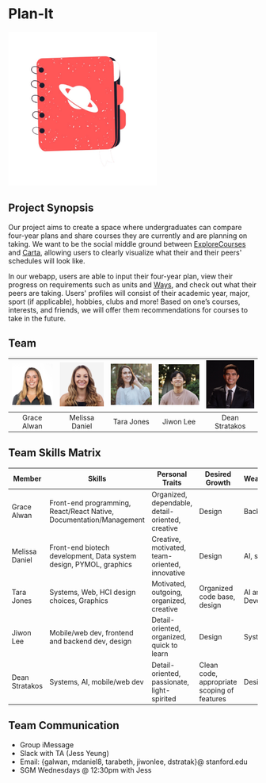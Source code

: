 # Plan-It
<img src=images/logo.jpeg width=300 />

## Project Synopsis
Our project aims to create a space where undergraduates can compare four-year plans and share courses they are currently and are planning on taking. We want to be the social middle ground between [ExploreCourses](https://explorecourses.stanford.edu) and [Carta](https://carta-beta.stanford.edu), allowing users to clearly visualize what their and their peers' schedules will look like. 

In our webapp, users are able to input their four-year plan, view their progress on requirements such as units and [Ways](https://ways.stanford.edu), and check out what their peers are taking. Users' profiles will consist of their academic year, major, sport (if applicable), hobbies, clubs and more! Based on one’s courses, interests, and friends, we will offer them recommendations for courses to take in the future.

## Team
| <img src=images/grace.JPG width=160/> | <img src=images/mel.jpeg width=160/> | <img src=images/tara.jpeg width=160/> | <img src=images/jiwon.jpeg width=160/> | <img src=images/dean.jpg width=160/> |
| :---: | :---: | :---: | :---: | :---: |
| Grace Alwan | Melissa Daniel | Tara Jones | Jiwon Lee | Dean Stratakos |

## Team Skills Matrix
| Member | Skills | Personal Traits | Desired Growth | Weaknesses |
| --- | --- | --- | --- | --- |
| Grace Alwan | Front-end programming, React/React Native, Documentation/Management | Organized, dependable, detail-oriented, creative | Design | Backend |
| Melissa Daniel | Front-end biotech development, Data system design, PYMOL, graphics | Creative, motivated, team-oriented, innovative | Design | AI, systems |
| Tara Jones | Systems, Web, HCI design choices, Graphics | Motivated, outgoing, organized, creative | Organized code base, design | AI and App Development |
| Jiwon Lee | Mobile/web dev, frontend and backend dev, design | Detail-oriented, organized, quick to learn | Design | Systems, AI |
| Dean Stratakos | Systems, AI, mobile/web dev | Detail-oriented, passionate, light-spirited | Clean code, appropriate scoping of features | Design |

## Team Communication
* Group iMessage
* Slack with TA (Jess Yeung)
* Email: {galwan, mdaniel8, tarabeth, jiwonlee, dstratak}@ stanford.edu
* SGM Wednesdays @ 12:30pm with Jess
